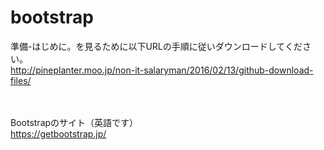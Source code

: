 # bootstrap

準備-はじめに。を見るために以下URLの手順に従いダウンロードしてください。<br>
http://pineplanter.moo.jp/non-it-salaryman/2016/02/13/github-download-files/

<br><br>
Bootstrapのサイト（英語です）<br>
https://getbootstrap.jp/
